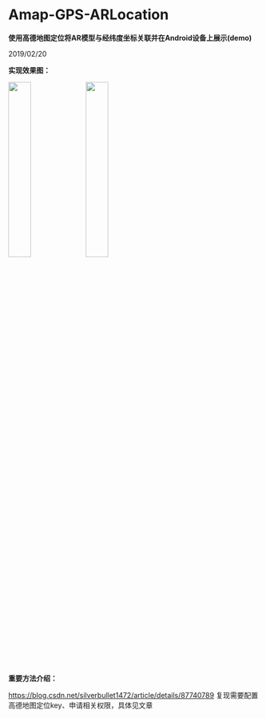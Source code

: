 # Amap-GPS-ARLocation
**使用高德地图定位将AR模型与经纬度坐标关联并在Android设备上展示(demo)**

2019/02/20

**实现效果图：**

<img src="https://github.com/silverbullet1472/Amap-GPS-ARLocation/blob/master/WHUMarker.png" width="30%">
<img src="https://github.com/silverbullet1472/Amap-GPS-ARLocation/blob/master/CCNUMarker.png" width="30%">

**重要方法介绍：**

https://blog.csdn.net/silverbullet1472/article/details/87740789
复现需要配置高德地图定位key、申请相关权限，具体见文章
